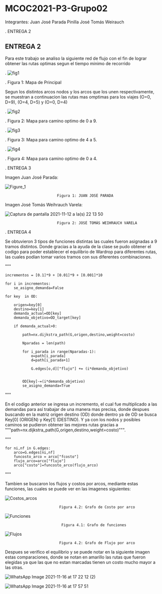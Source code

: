 # MCOC2021-P3-Grupo02

Integrantes:
Juan José Parada Pinilla
José Tomás Weirauch




.                                                            ENTREGA 2
                                                                 

ENTREGA 2
-----------------------------------------------------

Para este trabajo se analiso la siguiente red de flujo con el fin de lograr obtener 
las rutas optimas segun el tiempo minimo de recorrido


                                                                 
.                        ![fig1](https://user-images.githubusercontent.com/88350743/141019547-a7c0e56e-ebe8-4402-9a39-e2755e69b7af.png)

.                                  Figura 1: Mapa de Principal
                                             

Segun los distintos arcos nodos y los arcos que los unen respectivamente, se muestran
a continuacion las rutas mas omptimas para los viajes (O=0, D=9), (O=4, D=5) y (O=0, D=4)    

.                         ![fig2](https://user-images.githubusercontent.com/88350743/141019549-62bfc4e9-74f6-4eef-b4fe-dafe4ce413b7.png)

.                                  Figura 2: Mapa para camino optimo de 0 a 9.


                                            
                                            
.                         ![fig3](https://user-images.githubusercontent.com/88350743/141019550-71c62ae0-3f76-4c87-925c-bb911462552a.png)

.                                  Figura 3: Mapa para camino optimo de 4 a 5.
                                            
                                            
.                         ![fig4](https://user-images.githubusercontent.com/88350743/141019551-7a65e826-0ebf-4120-ac6c-8384c463603b.png)
   
.                                  Figura 4: Mapa para camino optimo de 0 a 4.



.                                                     ENTREGA 3

Imagen Juan José Parada:


![Figure_1](https://user-images.githubusercontent.com/88350743/141524621-c9bd59ca-7948-4ae5-b9b3-5b6f77fd5940.png)


                            Figura 1: JUAN JOSÉ PARADA


Imagen José Tomás Weihrauch Varela:

![Captura de pantalla 2021-11-12 a la(s) 22 13 50](https://user-images.githubusercontent.com/88339852/141600194-1800d54d-a3a3-4b38-8a82-303f217cae7f.png)

                            Figura 2: JOSÉ TOMÁS WEIHRAUCH VARELA
                            
.                                                     ENTREGA 4

Se obtuvieron 3 tipos de funciones distintas las cuales fueron asignadas a 9 tramos distintos. Donde gracias a la ayuda de la clase se pudo obtener el codigo para poder establecer el equilibrio de Wardrop para diferentes rutas, las cuales podían tomar varios tramos con sus diferentes combinaciones.



"""
    
    incrementos = [0.1]*9 + [0.01]*9 + [0.001]*10 

    for i in incrementos:    
        se_asigno_demanda=False
    
    for key  in OD:
    
        origen=key[0]
        destino=key[1]
        demanda_actual=OD[key]
        demanda_objetivo=OD_target[key]
        
        if demanda_actual>0:
       
            path=nx.dijkstra_path(G,origen,destino,weight=costo)
            
            Nparadas = len(path)
          
            for i_parada in range(Nparadas-1):
                o=path[i_parada]
                d=path[i_parada+1]
                
                G.edges[o,d]["flujo"] += (i*demanda_objetivo)
                
            
            OD[key]-=(i*demanda_objetivo)
            se_asigno_demanda=True              
"""

En el codigo anterior se ingresa un incremento, el cual fue multiplicado a las demandas para así trabajar de una manera mas precisa, donde despues buscando en la matriz origen destino (OD) donde dentro ya de OD se busca Key[0] (ORIGEN) y Key[1] (DESTINO). Y ya con los nodos y posibles caminos se pudieron obtener las mejores rutas gracias a """path=nx.dijkstra_path(G,origen,destino,weight=costo)""".

"""

    for ni,nf in G.edges:
        arco=G.edges[ni,nf]
        funcosto_arco = arco["fcosto"]
        flujo_arco=arco["flujo"]
        arco["costo"]=funcosto_arco(flujo_arco)
        
"""

Tambien se buscaron los flujos y costos por arcos, mediante estas funciones, las cuales se puede ver en las imagenes siguientes:

![Costos_arcos](https://user-images.githubusercontent.com/88350743/142061055-63ca99a4-c8bc-41ab-a649-a9d0ec134bbd.png)

                             Figura 4.2: Grafo de Costo por arco

![Funciones](https://user-images.githubusercontent.com/88350743/142061093-4399f4ee-405e-4fab-8a51-1db0789eb3ba.png)

                              Figura 4.1: Grafo de funciones

![Flujos](https://user-images.githubusercontent.com/88350743/142061070-a8e6cb87-39b0-4b2a-aebd-962d5a847bf3.png)

                             Figura 4.2: Grafo de Flujo por arco
                             
Despues se verifico el equilibrio y se puede notar en la siguiente imagen estas comparaciones, donde se notan en amarillo las rutas que fueron elegidas ya que las que no estan marcadas tienen un costo mucho mayor a las otras.

![WhatsApp Image 2021-11-16 at 17 22 12 (2)](https://user-images.githubusercontent.com/88350743/142065008-df5e903e-c78f-4758-92ba-f7df7c41162c.jpeg)
                                                      
                                       
![WhatsApp Image 2021-11-16 at 17 57 51](https://user-images.githubusercontent.com/88350743/142065012-b68f9044-9a59-43cf-af1a-fe26c80dbde4.jpeg)

